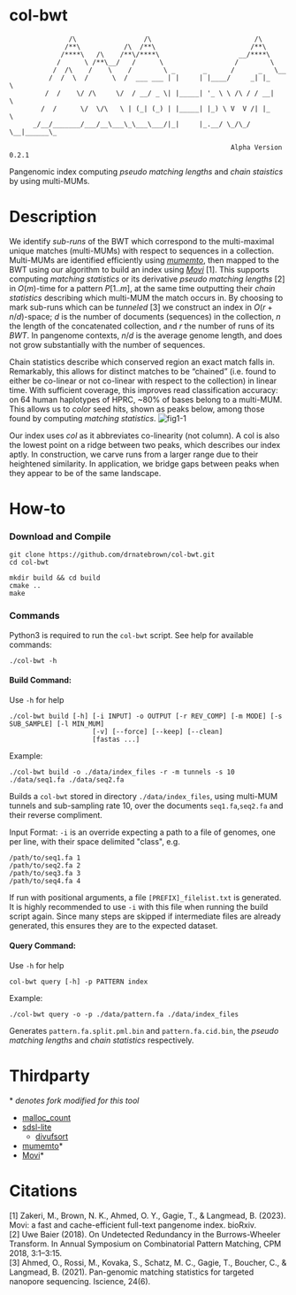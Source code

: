 # col-bwt
```console
               /\                 /\                          /\     
              /**\           /\  /**\                        /**\    
             /****\   /\    /**\/****\                    __/****\     
            /      \ /**\__/   /      \                  /        \ 
           /  /\    /    \    /        \ _       _      /      _   \__
          /  /  \  /      \  /  ___ ___ | |     | |____/     _| |_    \ 
         /  /    \/ /\     \/  / __/ _ \| |_____| '_ \ \ /\ / / __|    \ 
        /  /      \/  \/\   \ | (_| (_) | |_____| |_) \ V  V /| |_      \ 
      _/__/_______/___/__\___\_\___\___/|_|     |_.__/ \_/\_/  \__|______\_

                                                        Alpha Version 0.2.1
```

Pangenomic index computing *pseudo matching lengths* and *chain staistics* by using multi-MUMs.
# Description
We identify *sub-runs* of the BWT which correspond to the multi-maximal unique matches (multi-MUMs) with respect to sequences in a collection. Multi-MUMs are identified efficiently using [*mumemto*](https://github.com/vikshiv/mumemto), then mapped to the BWT using our algorithm to build an index using [*Movi*](https://github.com/mohsenzakeri/Movi) [1]. This supports computing *matching statistics* or its derivative *pseudo matching lengths* [2] in $O(m)$-time for a pattern $P[1..m]$, at the same time outputting their *chain statistics* describing which multi-MUM the match occurs in. By choosing to mark sub-runs which can be *tunneled* [3] we construct an index in $O(r+n/d)$-space; $d$ is the number of documents (sequences) in the collection, $n$ the length of the concatenated collection, and $r$ the number of runs of its $BWT$. In pangenome contexts, $n/d$ is the average genome length, and does not grow substantially with the number of sequences.

Chain statistics describe which conserved region an exact match falls in. Remarkably, this allows for distinct matches to be “chained” (i.e. found to either be co-linear or not co-linear with respect to the collection) in linear time. With sufficient coverage, this improves read classification accuracy: on 64 human haplotypes of HPRC, ~80% of bases belong to a multi-MUM. This allows us to *color* seed hits, shown as peaks below, among those found by computing *matching statistics*.
![fig1-1](https://github.com/user-attachments/assets/d8c7647f-13de-4e5d-83a1-26b88927e2f1)

Our index uses *col* as it abbreviates co-linearity (not column). A col is also the lowest point on a ridge between two peaks, which describes our index aptly. In construction, we carve runs from a larger range due to their heightened similarity. In application, we bridge gaps between peaks when they appear to be of the same landscape.

# How-to
### Download and Compile
```console
git clone https://github.com/drnatebrown/col-bwt.git
cd col-bwt

mkdir build && cd build
cmake ..
make
```

### Commands
Python3 is required to run the ``col-bwt`` script.
See help for available commands:
```console
./col-bwt -h
```
#### Build Command:
Use ``-h`` for help
```console
./col-bwt build [-h] [-i INPUT] -o OUTPUT [-r REV_COMP] [-m MODE] [-s SUB_SAMPLE] [-l MIN_MUM]
                     [-v] [--force] [--keep] [--clean]
                     [fastas ...]
```
Example:
```console
./col-bwt build -o ./data/index_files -r -m tunnels -s 10 ./data/seq1.fa ./data/seq2.fa
```
Builds a ``col-bwt`` stored in directory ``./data/index_files``, using multi-MUM tunnels and sub-sampling rate 10, over the documents ``seq1.fa``,``seq2.fa`` and their reverse compliment.

Input Format:
``-i`` is an override expecting a path to a file of genomes, one per line, with their space delimited "class", e.g.
```console
/path/to/seq1.fa 1
/path/to/seq2.fa 2
/path/to/seq3.fa 3
/path/to/seq4.fa 4
```
If run with positional arguments, a file ``[PREFIX]_filelist.txt`` is generated. It is highly recommended to use ``-i`` with this file when running the build script again. Since many steps are skipped if intermediate files are already generated, this ensures they are to the expected dataset.

#### Query Command:
Use ``-h`` for help
```console
col-bwt query [-h] -p PATTERN index
```
Example:
```console
./col-bwt query -o -p ./data/pattern.fa ./data/index_files
```
Generates ``pattern.fa.split.pml.bin`` and ``pattern.fa.cid.bin``, the *pseudo matching lengths* and *chain statistics* respectively.

# Thirdparty
\* *denotes fork modified for this tool*
* [malloc_count](https://github.com/bingmann/malloc_count)
* [sdsl-lite](https://github.com/simongog/sdsl-lite)
    * [divufsort](https://github.com/simongog/libdivsufsort)
* [mumemto](https://github.com/drnatebrown/mumemto.git)\*
* [Movi](https://github.com/drnatebrown/Movi.git)\*

# Citations
[1] Zakeri, M., Brown, N. K., Ahmed, O. Y., Gagie, T., & Langmead, B. (2023). Movi: a fast and cache-efficient full-text pangenome index. bioRxiv.  
[2] Uwe Baier (2018). On Undetected Redundancy in the Burrows-Wheeler Transform. In Annual Symposium on Combinatorial Pattern Matching, CPM 2018, 3:1–3:15.  
[3] Ahmed, O., Rossi, M., Kovaka, S., Schatz, M. C., Gagie, T., Boucher, C., & Langmead, B. (2021). Pan-genomic matching statistics for targeted nanopore sequencing. Iscience, 24(6).  
